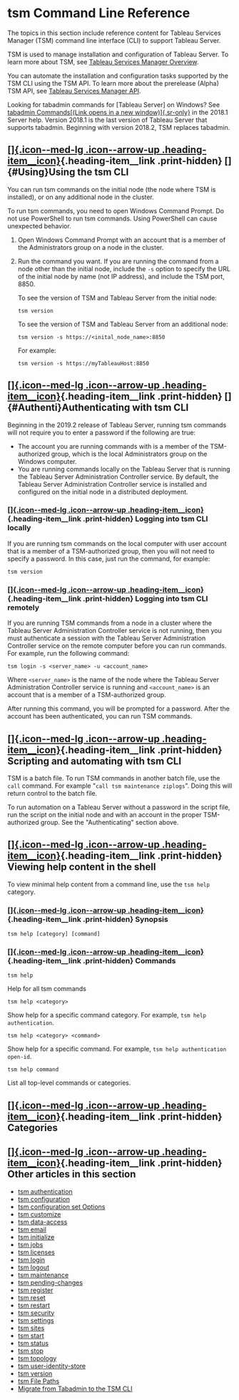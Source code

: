 

tsm Command Line Reference
==========================
The topics in this section include reference content for Tableau
Services Manager (TSM) command line interface (CLI) to support Tableau
Server.

TSM is used to manage installation and configuration of Tableau Server.
To learn more about TSM, see [Tableau Services Manager
Overview](https://help.tableau.com/current/server/en-us/tsm_overview.htm).

You can automate the installation and configuration tasks supported by
the TSM CLI using the TSM API. To learn more about the prerelease
(Alpha) TSM API, see [Tableau Services Manager
API](https://help.tableau.com/v0.0/api/tsm_api/en-us/index.html).

Looking for tabadmin commands for [Tableau
Server] on Windows? See [tabadmin Commands[(Link
opens in a new
window)]{.sr-only}](https://help.tableau.com/v2018.1/server/en-us/tabadmin_cmd.htm "Opens topic in a new browser tab")
in the 2018.1 Server help. Version 2018.1 is the last version of Tableau
Server that supports tabadmin. Beginning with version 2018.2,
TSM replaces tabadmin.

<div>

<div>

[[]{.icon--med-lg .icon--arrow-up .heading-item__icon}](https://help.tableau.com/current/server/en-us/tsm.htm#){.heading-item__link .print-hidden} []{#Using}Using the tsm CLI
------------------------------------------------------------------------------------------------------------------------------------------------------------------------------

</div>

You can run tsm commands on the initial node (the node where TSM is
installed), or on any additional node in the cluster.

To run tsm commands, you need to open Windows Command Prompt. Do not use
PowerShell to run tsm commands. Using PowerShell can cause unexpected
behavior.

1.  Open Windows Command Prompt with an account that is a member of the
    Administrators group on a node in the cluster.

2.  Run the command you want. If you are running the command from a node
    other than the initial node, include the `-s` option to specify the
    URL of the initial node by name (not IP address), and include the
    TSM port, 8850.

    To see the version of TSM and Tableau Server from the initial node:

    `tsm version`

    To see the version of TSM and Tableau Server from an additional
    node:

    `tsm version -s https://<inital_node_name>:8850`

    For example:

    `tsm version -s https://myTableauHost:8850`

</div>

<div>

[[]{.icon--med-lg .icon--arrow-up .heading-item__icon}](https://help.tableau.com/current/server/en-us/tsm.htm#){.heading-item__link .print-hidden} []{#Authenti}Authenticating with tsm CLI
-------------------------------------------------------------------------------------------------------------------------------------------------------------------------------------------

</div>

Beginning in the 2019.2 release of Tableau Server, running tsm commands
will not require you to enter a password if the following are true:

-   The account you are running commands with is a member of the
    TSM-authorized group, which is the local Administrators group on the
    Windows computer.
-   You are running commands locally on the Tableau Server that is
    running the Tableau Server Administration Controller service. By
    default, the Tableau Server Administration Controller service is
    installed and configured on the initial node in a distributed
    deployment.

<div>

### [[]{.icon--med-lg .icon--arrow-up .heading-item__icon}](https://help.tableau.com/current/server/en-us/tsm.htm#){.heading-item__link .print-hidden} Logging into tsm CLI locally

</div>

If you are running tsm commands on the local computer with user account
that is a member of a TSM-authorized group, then you will not need to
specify a password. In this case, just run the command, for example:

`tsm version`

<div>

### [[]{.icon--med-lg .icon--arrow-up .heading-item__icon}](https://help.tableau.com/current/server/en-us/tsm.htm#){.heading-item__link .print-hidden} Logging into tsm CLI remotely

</div>

If you are running TSM commands from a node in a cluster where the
Tableau Server Administration Controller service is not running, then
you must authenticate a session with the Tableau Server Administration
Controller service on the remote computer before you can run commands.
For example, run the following command:

`tsm login -s <server_name> -u <account_name>`

Where `<server_name>` is the name of the node where the Tableau Server
Administration Controller service is running and `<account_name>` is an
account that is a member of a TSM-authorized group.

After running this command, you will be prompted for a password. After
the account has been authenticated, you can run TSM commands.

<div>

[[]{.icon--med-lg .icon--arrow-up .heading-item__icon}](https://help.tableau.com/current/server/en-us/tsm.htm#){.heading-item__link .print-hidden} Scripting and automating with tsm CLI
----------------------------------------------------------------------------------------------------------------------------------------------------------------------------------------

</div>

TSM is a batch file. To run TSM commands in another batch file, use the
`call` command. For example \"`call tsm maintenance ziplogs`\". Doing
this will return control to the batch file.

To run automation on a Tableau Server without a password in the script
file, run the script on the initial node and with an account in the
proper TSM-authorized group. See the \"Authenticating\" section above.

<div>

[[]{.icon--med-lg .icon--arrow-up .heading-item__icon}](https://help.tableau.com/current/server/en-us/tsm.htm#){.heading-item__link .print-hidden} Viewing help content in the shell
------------------------------------------------------------------------------------------------------------------------------------------------------------------------------------

</div>

To view minimal help content from a command line, use the `tsm help`
category.

<div>

### [[]{.icon--med-lg .icon--arrow-up .heading-item__icon}](https://help.tableau.com/current/server/en-us/tsm.htm#){.heading-item__link .print-hidden} Synopsis

</div>

`tsm help [category] [command]`

<div>

### [[]{.icon--med-lg .icon--arrow-up .heading-item__icon}](https://help.tableau.com/current/server/en-us/tsm.htm#){.heading-item__link .print-hidden} Commands

</div>

`tsm help`

Help for all tsm commands

`tsm help <category>`

Show help for a specific command category. For example,
`tsm help authentication`.

`tsm help <category> <command>`

Show help for a specific command. For example,
`tsm help authentication open-id`.

`tsm help command`

List all top-level commands or categories.

<div>

[[]{.icon--med-lg .icon--arrow-up .heading-item__icon}](https://help.tableau.com/current/server/en-us/tsm.htm#){.heading-item__link .print-hidden} Categories
-------------------------------------------------------------------------------------------------------------------------------------------------------------

</div>

<div>

<div>

[[]{.icon--med-lg .icon--arrow-up .heading-item__icon}](https://help.tableau.com/current/server/en-us/tsm.htm#){.heading-item__link .print-hidden} Other articles in this section
---------------------------------------------------------------------------------------------------------------------------------------------------------------------------------

</div>

-   [tsm
    authentication](https://help.tableau.com/current/server/en-us/cli_authentication_tsm.htm)
-   [tsm
    configuration](https://help.tableau.com/current/server/en-us/cli_configuration_tsm.htm)
-   [tsm configuration set
    Options](https://help.tableau.com/current/server/en-us/cli_configuration-set_tsm.htm)
-   [tsm
    customize](https://help.tableau.com/current/server/en-us/cli_customize.htm)
-   [tsm
    data-access](https://help.tableau.com/current/server/en-us/cli_data-access.htm)
-   [tsm
    email](https://help.tableau.com/current/server/en-us/cli_email.htm)
-   [tsm
    initialize](https://help.tableau.com/current/server/en-us/cli_initialize_tsm.htm)
-   [tsm
    jobs](https://help.tableau.com/current/server/en-us/cli_jobs_tsm.htm)
-   [tsm
    licenses](https://help.tableau.com/current/server/en-us/cli_licenses_tsm.htm)
-   [tsm
    login](https://help.tableau.com/current/server/en-us/cli_login.htm)
-   [tsm
    logout](https://help.tableau.com/current/server/en-us/cli_logout.htm)
-   [tsm
    maintenance](https://help.tableau.com/current/server/en-us/cli_maintenance_tsm.htm)
-   [tsm
    pending-changes](https://help.tableau.com/current/server/en-us/cli_pending-changes.htm)
-   [tsm
    register](https://help.tableau.com/current/server/en-us/cli_register_tsm.htm)
-   [tsm
    reset](https://help.tableau.com/current/server/en-us/cli_reset_tsm.htm)
-   [tsm
    restart](https://help.tableau.com/current/server/en-us/cli_restart_tsm.htm)
-   [tsm
    security](https://help.tableau.com/current/server/en-us/cli_security_tsm.htm)
-   [tsm
    settings](https://help.tableau.com/current/server/en-us/cli_settings_tsm.htm)
-   [tsm
    sites](https://help.tableau.com/current/server/en-us/cli_sites_tsm.htm)
-   [tsm
    start](https://help.tableau.com/current/server/en-us/cli_start_tsm.htm)
-   [tsm
    status](https://help.tableau.com/current/server/en-us/cli_status_tsm.htm)
-   [tsm
    stop](https://help.tableau.com/current/server/en-us/cli_stop_tsm.htm)
-   [tsm
    topology](https://help.tableau.com/current/server/en-us/cli_topology_tsm.htm)
-   [tsm
    user-identity-store](https://help.tableau.com/current/server/en-us/cli_user-identity_tsm.htm)
-   [tsm
    version](https://help.tableau.com/current/server/en-us/cli_version_tsm.htm)
-   [tsm File
    Paths](https://help.tableau.com/current/server/en-us/cli_default_filepaths_tsm.htm)
-   [Migrate from Tabadmin to the TSM
    CLI](https://help.tableau.com/current/server/en-us/tabadmin_to_tsm_cli.htm)

